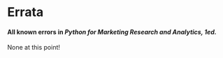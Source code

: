 # Errata
#### All known errors in _Python for Marketing Research and Analytics, 1ed._

None at this point!
